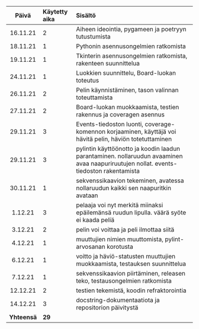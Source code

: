 | Päivä | Käytetty aika | Sisältö  |
| :----:|:--------------| :-----|
| 16.11.21 |   2   | Aiheen ideointia, pygameen ja poetryyn tutustumista |
| 18.11.21 |   1   | Pythonin asennusongelmien ratkomista |
| 19.11.21 |   1   | Tkinterin asennusongelmien ratkomista, rakenteen suunnittelua |
| 24.11.21 |   1   | Luokkien suunnittelu, Board-luokan toteutus |
| 26.11.21 |   2  | Pelin käynnistäminen, tason valinnan toteuttamista |
| 27.11.21 |   2  | Board-luokan muokkaamista, testien rakennus ja coveragen asennus |
| 29.11.21 |   3  | Events-tiedoston luonti, coverage-komennon korjaaminen, käyttäjä voi hävitä pelin, häviön totetuttaminen |
| 29.11.21 |   3  | pylintin käyttöönotto ja koodin laadun parantaminen. nollaruudun avaaminen avaa naapuriruutujen nollat. events-tiedoston rakentamista |
| 30.11.21 |   1  | sekvenssikaavion tekeminen, avatessa nollaruudun kaikki sen naapuritkin avataan |
| 1.12.21 |   3  | pelaaja voi nyt merkitä miinaksi epäilemänsä ruudun lipulla. väärä syöte ei kaada peliä |
| 3.12.21 |   2  | pelin voi voittaa ja peli ilmottaa siitä |
| 4.12.21 |   1  | muuttujien nimien muuttomista, pylint-arvosanan korotusta |
| 6.12.21 |   1  | voitto ja häviö-statusten muuttujien muokkaamista, testauksen suunnittelua|
| 7.12.21 |   1  | sekvenssikaavion piirtäminen, releasen teko, testausongelmien ratkomista |
| 12.12.21 |   2  | testien tekemistä, koodin refraktorointia |
| 14.12.21 |   3  | docstring-dokumentaatiota ja  repositorion päivitystä|
| **Yhteensä** |   **29**  |  
